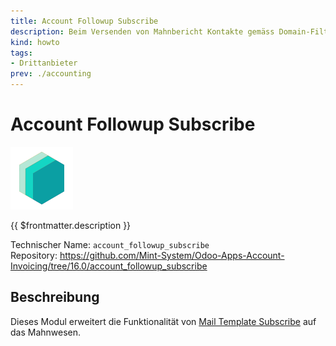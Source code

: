 ```yaml
---
title: Account Followup Subscribe
description: Beim Versenden von Mahnbericht Kontakte gemäss Domain-Filter abonnieren.
kind: howto
tags:
- Drittanbieter
prev: ./accounting
---
```

# Account Followup Subscribe
![icon_oms_box](attachments/icons_odoo_mint_system.png)

{{ $frontmatter.description }}

Technischer Name: `account_followup_subscribe`\
Repository: <https://github.com/Mint-System/Odoo-Apps-Account-Invoicing/tree/16.0/account_followup_subscribe>

## Beschreibung

Dieses Modul erweitert die Funktionalität von [Mail Template Subscribe](Mail%20Template%20Subscribe.md) auf das Mahnwesen.
